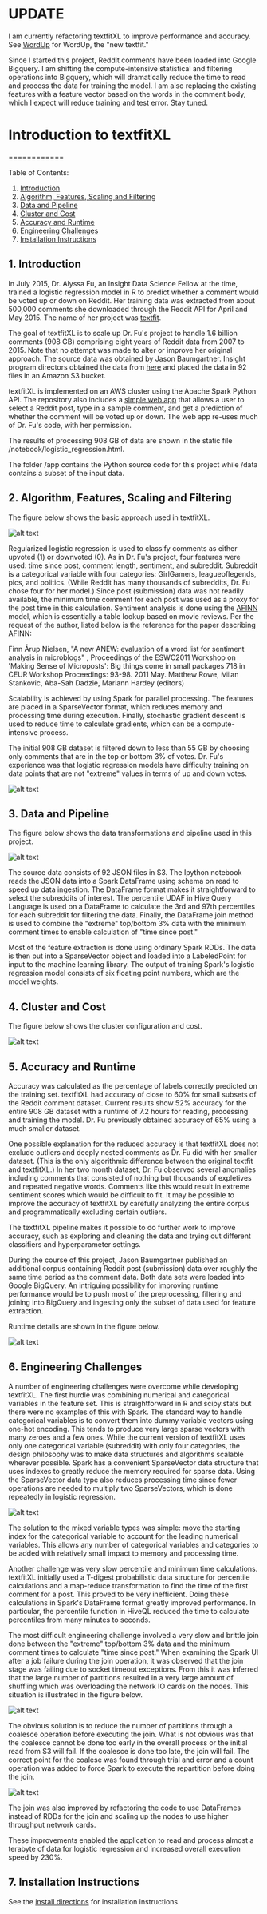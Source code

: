 # UPDATE
I am currently refactoring textfitXL to improve performance and accuracy.  See [WordUp](https://github.com/jonneff/WordUp) for WordUp, the "new textfit."  

Since I started this project, Reddit comments have been loaded into Google Bigquery.  I am shifting the compute-intensive statistical and filtering operations into Bigquery, which will dramatically reduce the time to read and process the data for training the model.  I am also replacing the existing features with a feature vector based on the words in the comment body, which I expect will reduce training and test error.  Stay tuned.  

# Introduction to textfitXL
============

Table of Contents:

1. [Introduction](README.md#1-introduction)
2. [Algorithm, Features, Scaling and Filtering](README.md#2-algo)
3. [Data and Pipeline](README.md#3-pipeline) 
4. [Cluster and Cost](README.md#4-cluster)
5. [Accuracy and Runtime](README.md#5-accuracy)
6. [Engineering Challenges](README.md#6-challenges)
7. [Installation Instructions](README.md#7-install)

## 1. Introduction

In July 2015, Dr. Alyssa Fu, an Insight Data Science Fellow at the time, trained a logistic regression model in R to predict whether a comment would be voted up or down on Reddit.  Her training data was extracted from about 500,000 comments she downloaded through the Reddit API for April and May 2015.  The name of her project was [textfit](https://github.com/alyssafu/Insight-Project).  

The goal of textfitXL is to scale up Dr. Fu's project to handle 1.6 billion comments (908 GB) comprising eight years of Reddit data from 2007 to 2015.  Note that no attempt was made to alter or improve her original approach.  The source data was obtained by Jason Baumgartner.  Insight program directors obtained the data from [here](https://archive.org/details/2015_reddit_comments_corpus) and placed the data in 92 files in an Amazon S3 bucket.  

textfitXL is implemented on an AWS cluster using the Apache Spark Python API.  The repository also includes a [simple web app](http://www.textfitxl.com/) that allows a user to select a Reddit post, type in a sample comment, and get a prediction of whether the comment will be voted up or down.  The web app re-uses much of Dr. Fu's code, with her permission.  

The results of processing 908 GB of data are shown in the static file /notebook/logistic_regression.html.  

The folder /app contains the Python source code for this project while /data contains a subset of the input data.

## 2. Algorithm, Features, Scaling and Filtering

The figure below shows the basic approach used in textfitXL.  

![alt text](img/algo.jpg "Algorithm, Features and Scaling")

Regularized logistic regression is used to classify comments as either upvoted (1) or downvoted (0).  As in Dr. Fu's project, four features were used:  time since post, comment length, sentiment, and subreddit.  Subreddit is a categorical variable with four categories:  GirlGamers, leagueoflegends, pics, and politics.  (While Reddit has many thousands of subreddits, Dr. Fu chose four for her model.)  Since post (submission) data was not readily available, the minimum time comment for each post was used as a proxy for the post time in this calculation.  Sentiment analysis is done using the [AFINN](https://github.com/fnielsen/afinn) model, which is essentially a table lookup based on movie reviews.  Per the request of the author, listed below is the reference for the paper describing AFINN:

Finn Årup Nielsen, "A new ANEW: evaluation of a word list for sentiment analysis in microblogs" , Proceedings of the ESWC2011 Workshop on 'Making Sense of Microposts': Big things come in small packages 718 in CEUR Workshop Proceedings: 93-98. 2011 May. Matthew Rowe, Milan Stankovic, Aba-Sah Dadzie, Mariann Hardey (editors)

Scalability is achieved by using Spark for parallel processing.  The features are placed in a SparseVector format, which reduces memory and processing time during execution.  Finally, stochastic gradient descent is used to reduce time to calculate gradients, which can be a compute-intensive process.  

The initial 908 GB dataset is filtered down to less than 55 GB by choosing only comments that are in the top or bottom 3% of votes.  Dr. Fu's experience was that logistic regression models have difficulty training on data points that are not "extreme" values in terms of up and down votes.  

![alt text](img/filter.jpg "Filter to Top/Bottom 3%")


## 3. Data and Pipeline

The figure below shows the data transformations and pipeline used in this project.  

![alt text](img/pipeline.jpg "Data and Pipeline")

The source data consists of 92 JSON files in S3.  The Ipython notebook reads the JSON data into a Spark DataFrame using schema on read to speed up data ingestion. The DataFrame format makes it straightforward to select the subreddits of interest.  The percentile UDAF in Hive Query Language is used on a DataFrame to calculate the 3rd and 97th percentiles for each subreddit for filtering the data.  Finally, the DataFrame join method is used to combine the "extreme" top/bottom 3% data with the minimum comment times to enable calculation of "time since post."  

Most of the feature extraction is done using ordinary Spark RDDs.  The data is then put into a SparseVector object and loaded into a LabeledPoint for input to the machine learning library.  The output of training Spark's logistic regression model consists of six floating point numbers, which are the model weights.     

## 4. Cluster and Cost

The figure below shows the cluster configuration and cost.  

![alt text](img/cost.jpg "Cluster and Cost")

## 5. Accuracy and Runtime

Accuracy was calculated as the percentage of labels correctly predicted on the training set.  textfitXL had accuracy of close to 60% for small subsets of the Reddit comment dataset.  Current results show 52% accuracy for the entire 908 GB dataset with a runtime of 7.2 hours for reading, processing and training the model.  Dr. Fu previously obtained accuracy of 65% using a much smaller dataset. 

One possible explanation for the reduced accuracy is that textfitXL does not exclude outliers and deeply nested comments as Dr. Fu did with her smaller dataset.  (This is the only algorithmic difference between the original textfit and textfitXL.)  In her two month dataset, Dr. Fu observed several anomalies including comments that consisted of nothing but thousands of expletives and repeated negative words.   Comments like this would result in extreme sentiment scores which would be difficult to fit.  It may be possible to improve the accuracy of textfitXL by carefully analyzing the entire corpus and programmatically excluding certain outliers.  

The textfitXL pipeline makes it possible to do further work to improve accuracy, such as exploring and cleaning the data and trying out different classifiers and hyperparameter settings.  

During the course of this project, Jason Baumgartner published an additional corpus containing Reddit post (submission) data over roughly the same time period as the comment data.  Both data sets were loaded into Google BigQuery.  An intriguing possibility for improving runtime performance would be to push most of the preprocessing, filtering and joining into BigQuery and ingesting only the subset of data used for feature extraction. 

Runtime details are shown in the figure below.

![alt text](img/runtime.jpg "Runtime")

## 6.  Engineering Challenges

A number of engineering challenges were overcome while developing textfitXL.  The first hurdle was combining numerical and categorical variables in the feature set.  This is straightforward in R and scipy.stats but there were no examples of this with Spark.  The standard way to handle categorical variables is to convert them into dummy variable vectors using one-hot encoding.  This tends to produce very large sparse vectors with many zeroes and a few ones.  While the current version of textfitXL uses only one categorical variable (subreddit) with only four categories, the design philosophy was to make data structures and algorithms scalable wherever possible.  Spark has a convenient SparseVector data structure that uses indexes to greatly reduce the memory required for sparse data.  Using the SparseVector data type also reduces processing time since fewer operations are needed to multiply two SparseVectors, which is done repeatedly in logistic regression.  

![alt text](img/mixed.jpg "Mixed Numerical and Categorical Variables")

The solution to the mixed variable types was simple:  move the starting index for the categorical variable to account for the leading numerical variables.  This allows any number of categorical variables and categories to be added with relatively small impact to memory and processing time.  

Another challenge was very slow percentile and minimum time calculations.  textfitXL initially used a T-digest probabilistic data structure for percentile calculations and a map-reduce transformation to find the time of the first comment for a post.  This proved to be very inefficient.  Doing these calculations in Spark's DataFrame format greatly improved performance.   In particular, the percentile function in HiveQL reduced the time to calculate percentiles from many minutes to seconds.  

The most difficult engineering challenge involved a very slow and brittle join done between the "extreme" top/bottom 3% data and the minimum comment times to calculate "time since post."  When examining the Spark UI after a job failure during the join operation, it was observed that the join stage was failing due to socket timeout exceptions.  From this it was inferred that the large number of partitions resulted in a very large amount of shuffling which was overloading the network IO cards on the nodes.  This situation is illustrated in the figure below.


![alt text](img/shuffle.jpg "Join is Long and Brittle Due to Shuffling")

The obvious solution is to reduce the number of partitions through a coalesce operation before executing the join.  What is not obvious was that the coalesce cannot be done too early in the overall process or the initial read from S3 will fail.  If the coalesce is done too late, the join will fail.  The correct point for the coalese was found through trial and error and a count operation was added to force Spark to execute the repartition before doing the join.  

![alt text](img/repartition.jpg "Repartitioning Improves Performance")

The join was also improved by refactoring the code to use DataFrames instead of RDDs for the join and scaling up the nodes to use higher throughput network cards.

These improvements enabled the application to read and process almost a terabyte of data for logistic regression and increased overall execution speed by 230%.

## 7.  Installation Instructions

See the [install directions](INSTALL.md) for installation instructions.  
